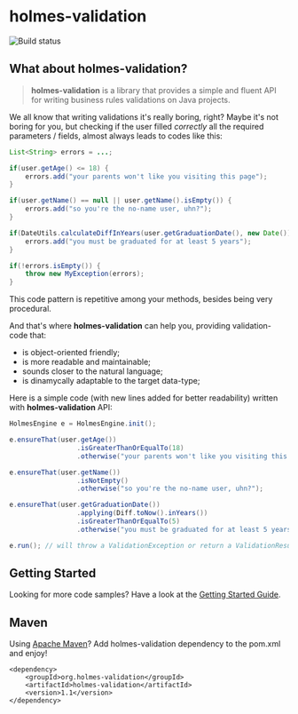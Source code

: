 # holmes-validation

![Build status](https://api.travis-ci.org/holmes-org/holmes-validation.png)

## What about holmes-validation?

> **holmes-validation** is a library that provides a simple and fluent API for writing business rules validations on Java projects.

We all know that writing validations it's really boring, right? Maybe it's not boring for you, but checking if the user filled *correctly* all the required parameters / fields, almost always leads to codes like this:

```java
List<String> errors = ...;

if(user.getAge() <= 18) {
    errors.add("your parents won't like you visiting this page");
}

if(user.getName() == null || user.getName().isEmpty()) {
    errors.add("so you're the no-name user, uhn?");
}

if(DateUtils.calculateDiffInYears(user.getGraduationDate(), new Date()) < 5) {
	errors.add("you must be graduated for at least 5 years");
}

if(!errors.isEmpty()) {
	throw new MyException(errors);
}
```

This code pattern is repetitive among your methods, besides being very procedural.

And that's where **holmes-validation** can help you, providing validation-code that:

* is object-oriented friendly;
* is more readable and maintainable;
* sounds closer to the natural language;
* is dinamycally adaptable to the target data-type; 

Here is a simple code (with new lines added for better readability) written with **holmes-validation** API:

```java
HolmesEngine e = HolmesEngine.init();

e.ensureThat(user.getAge())
                 .isGreaterThanOrEqualTo(18)
                 .otherwise("your parents won't like you visiting this page");

e.ensureThat(user.getName())
                 .isNotEmpty()
                 .otherwise("so you're the no-name user, uhn?");

e.ensureThat(user.getGraduationDate())
                 .applying(Diff.toNow().inYears())
                 .isGreaterThanOrEqualTo(5)
                 .otherwise("you must be graduated for at least 5 years");

e.run(); // will throw a ValidationException or return a ValidationResult object, depending on the OperationMode.
```

## Getting Started

Looking for more code samples? Have a look at the [Getting Started Guide](https://github.com/holmes-org/holmes-validation/wiki/Getting-Started-Guide).

## Maven

Using [Apache Maven](http://maven.apache.org/)? Add holmes-validation dependency to the pom.xml and enjoy!

    <dependency>
    	<groupId>org.holmes-validation</groupId>
    	<artifactId>holmes-validation</artifactId>
    	<version>1.1</version>
    </dependency>
